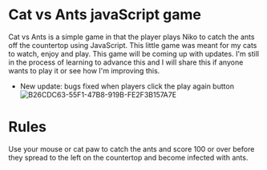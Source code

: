 # Cat vs Ants javaScript game
Cat vs Ants is a simple game in that the player plays Niko to catch the ants off the countertop using JavaScript. This little game was meant for my cats to watch, enjoy and play. This game will be coming up with updates. I'm still in the process of learning to advance this and I will share this if anyone wants to play it or see how I'm improving this.
- New update: bugs fixed when players click the play again button
![B26CDC63-55F1-47B8-919B-FE2F3B157A7E](https://github.com/LizSalako/Ant-vs-cat-game/assets/106440322/8f6bb8e0-5af7-4ffc-bc63-93305dcdf6c8)

# Rules
Use your mouse or cat paw to catch the ants and score 100 or over before they spread to the left on the countertop and become infected with ants.
